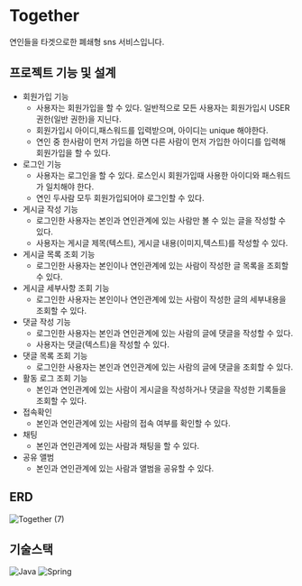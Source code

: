 # Together
연인들을 타겟으로한 폐쇄형 sns 서비스입니다.

## 프로젝트 기능 및 설계

* 회원가입 기능
  * 사용자는 회원가입을 할 수 있다. 일반적으로 모든 사용자는 회원가입시 USER 권한(일반 권한)을 지닌다.
  * 회원가입시 아이디,패스워드를 입력받으며, 아이디는 unique 해야한다.
  * 연인 중 한사람이 먼저 가입을 하면 다른 사람이 먼저 가입한 아이디를 입력해 회원가입을 할 수 있다.
* 로그인 기능
  * 사용자는 로그인을 할 수 있다. 로스인시 회원가입때 사용한 아이디와 패스워드가 일치해야 한다.
  * 연인 두사람 모두 회원가입되어야 로그인할 수 있다.
* 게시글 작성 기능
  * 로그인한 사용자는 본인과 연인관계에 있는 사람만 볼 수 있는 글을 작성할 수 있다.
  * 사용자는 게시글 제목(텍스트), 게시글 내용(이미지,텍스트)를 작성할 수 있다.
* 게시글 목록 조회 기능
  * 로그인한 사용자는 본인이나 연인관계에 있는 사람이 작성한 글 목록을 조회할 수 있다.
* 게시글 세부사항 조회 기능
  * 로그인한 사용자는 본인이나 연인관계에 있는 사람이 작성한 글의 세부내용을 조회할 수 있다.
* 댓글 작성 기능
  * 로그인한 사용자는 본인과 연인관계에 있는 사람의 글에 댓글을 작성할 수 있다.
  * 사용자는 댓글(텍스트)을 작성할 수 있다.  
* 댓글 목록 조회 기능
  * 로그인한 사용자는 본인과 연인관계에 있는 사람의 글에 댓글을 조회할 수 있다.
* 활동 로그 조회 기능
  * 본인과 연인관계에 있는 사람이 게시글을 작성하거나 댓글을 작성한 기록들을 조회할 수 있다.
* 접속확인
  * 본인과 연인관계에 있는 사람의 접속 여부를 확인할 수 있다.
* 채팅
  * 본인과 연인관계에 있는 사람과 채팅을 할 수 있다.
* 공유 앨범
  * 본인과 연인관계에 있는 사람과 앨범을 공유할 수 있다.

## ERD
![Together (7)](https://github.com/user-attachments/assets/51e9156a-10d7-453f-bd65-373dcef22aff)

## 기술스택
![Java](https://img.shields.io/badge/java-%23ED8B00.svg?style=for-the-badge&logo=openjdk&logoColor=white) 
![Spring](https://img.shields.io/badge/spring-%236DB33F.svg?style=for-the-badge&logo=spring&logoColor=white)
